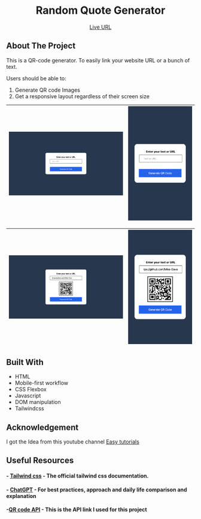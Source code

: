 <div align="center">

# Random Quote Generator

[Live URL](https://mike-dave.github.io/qr-code-generator/)

</div>

## About The Project

This is a QR-code generator. To easily link your website URL or a bunch of text.

Users should be able to:

1. Generate QR code Images
1. Get a responsive layout regardless of their screen size

| ![Results Summary Component](images/desktop-screenshot.png) | ![Results Summary Component](images/mobile-screenshot.png) |
| ----------------------------------------------------------- | ---------------------------------------------------------- |

| ![Results Summary Component](images/desktop-qr-screenshot.png) | ![Results Summary Component](images/mobile-qr-screenshot.png) |
| -------------------------------------------------------------- | ------------------------------------------------------------- |

## Built With

- HTML
- Mobile-first workflow
- CSS Flexbox
- Javascript
- DOM manipulation
- Tailwindcss

## Acknowledgement

I got the Idea from this youtube channel [Easy tutorials](https://www.youtube.com/watch?v=g1j9rR-H1lk&t=776s)

## Useful Resources

#### - [Tailwind css](https://tailwindcss.com/) - The official tailwind css documentation.

#### - [ChatGPT](https://chat.openai.com/) - For best practices, approach and daily life comparison and explanation

#### -[QR code API](https://goqr.me/api/doc/create-qr-code/) - This is the API link I used for this project

